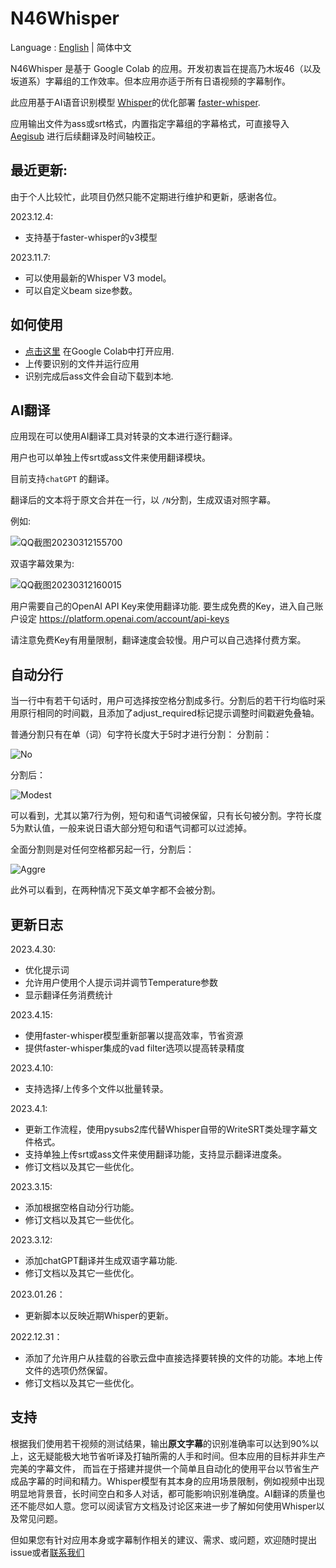# N46Whisper

Language : [English](./README.md)  | 简体中文

N46Whisper 是基于 Google Colab 的应用。开发初衷旨在提高乃木坂46（以及坂道系）字幕组的工作效率。但本应用亦适于所有日语视频的字幕制作。

此应用基于AI语音识别模型 [Whisper](https://github.com/openai/whisper)的优化部署 [faster-whisper](https://github.com/guillaumekln/faster-whisper).

应用输出文件为ass或srt格式，内置指定字幕组的字幕格式，可直接导入 [Aegisub](https://github.com/Aegisub/Aegisub) 进行后续翻译及时间轴校正。

## 最近更新:
由于个人比较忙，此项目仍然只能不定期进行维护和更新，感谢各位。

2023.12.4:
* 支持基于faster-whisper的v3模型

2023.11.7:
* 可以使用最新的Whisper V3 model。
* 可以自定义beam size参数。


## 如何使用
* [点击这里](https://colab.research.google.com/github/Ayanaminn/N46Whisper/blob/main/N46Whisper.ipynb) 在Google Colab中打开应用.
* 上传要识别的文件并运行应用
* 识别完成后ass文件会自动下载到本地.

## AI翻译
应用现在可以使用AI翻译工具对转录的文本进行逐行翻译。

用户也可以单独上传srt或ass文件来使用翻译模块。

目前支持`chatGPT` 的翻译。

翻译后的文本将于原文合并在一行，以 `/N`分割，生成双语对照字幕。

例如: 

![QQ截图20230312155700](https://user-images.githubusercontent.com/49441654/224525469-18a43cbc-33b9-4b2f-b7ca-7ae0c1865b17.png)

双语字幕效果为:

![QQ截图20230312160015](https://user-images.githubusercontent.com/49441654/224525526-51e2123c-6e1c-427c-8d67-9ccd4a7e6630.png)

用户需要自己的OpenAI API Key来使用翻译功能. 要生成免费的Key，进入自己账户设定 https://platform.openai.com/account/api-keys

请注意免费Key有用量限制，翻译速度会较慢。用户可以自己选择付费方案。

## 自动分行
当一行中有若干句话时，用户可选择按空格分割成多行。分割后的若干行均临时采用原行相同的时间戳，且添加了adjust_required标记提示调整时间戳避免叠轴。

普通分割只有在单（词）句字符长度大于5时才进行分割：
分割前：

![No](https://user-images.githubusercontent.com/49441654/225230578-2977511d-324f-463f-b783-fa9251df8e9f.PNG)

分割后：

![Modest](https://user-images.githubusercontent.com/49441654/225230645-efe8b26a-3392-4234-ad3f-f9b8d4e95d10.PNG)

可以看到，尤其以第7行为例，短句和语气词被保留，只有长句被分割。字符长度5为默认值，一般来说日语大部分短句和语气词都可以过滤掉。

全面分割则是对任何空格都另起一行，分割后：

![Aggre](https://user-images.githubusercontent.com/49441654/225231063-3e60561b-a821-4c61-8c8e-4ce53e6c1a12.PNG)


此外可以看到，在两种情况下英文单字都不会被分割。

## 更新日志

2023.4.30:
* 优化提示词
* 允许用户使用个人提示词并调节Temperature参数
* 显示翻译任务消费统计

2023.4.15:
* 使用faster-whisper模型重新部署以提高效率，节省资源
* 提供faster-whisper集成的vad filter选项以提高转录精度
  
2023.4.10:
* 支持选择/上传多个文件以批量转录。

2023.4.1:
* 更新工作流程，使用pysubs2库代替Whisper自带的WriteSRT类处理字幕文件格式。
* 支持单独上传srt或ass文件来使用翻译功能，支持显示翻译进度条。
* 修订文档以及其它一些优化。

2023.3.15:
* 添加根据空格自动分行功能。
* 修订文档以及其它一些优化。

2023.3.12:
* 添加chatGPT翻译并生成双语字幕功能.
* 修订文档以及其它一些优化。

2023.01.26：
* 更新脚本以反映近期Whisper的更新。

2022.12.31：
* 添加了允许用户从挂载的谷歌云盘中直接选择要转换的文件的功能。本地上传文件的选项仍然保留。
* 修订文档以及其它一些优化。

## 支持
根据我们使用若干视频的测试结果，输出**原文字幕**的识别准确率可以达到90%以上，这无疑能极大地节省听译及打轴所需的人手和时间。但本应用的目标并非生产完美的字幕文件， 而旨在于搭建并提供一个简单且自动化的使用平台以节省生产成品字幕的时间和精力。Whisper模型有其本身的应用场景限制，例如视频中出现明显地背景音，长时间空白和多人对话，都可能影响识别准确度。AI翻译的质量也还不能尽如人意。您可以阅读官方文档及讨论区来进一步了解如何使用Whisper以及常见问题。

但如果您有针对应用本身或字幕制作相关的建议、需求、或问题，欢迎随时提出issue或者[联系我们](mailto:admin@ikedateresa.cc)
